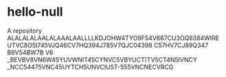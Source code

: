# hello-null
A repository
ALALALALAALALAAALAALLLLKDJOHW4TYO9F54V687CU3OQ9384WIREUTVC8O5I745VJQ46CV7HQ394J785V7QJC04398 C57HV7CJ89Q347 B6V54BW7B V6 _BEVBV8VN6W45YUVWNIT45CYNVC5VBYUCT)TV5CT4N5IVNCY  _NCC54475VNC45UYTCH5UNVCIU5T-555VNCNECVRCG
